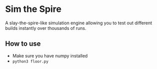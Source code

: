 # Sim the Spire

A slay-the-spire-like simulation engine allowing you to test out different builds instantly over thousands of runs.

## How to use

- Make sure you have numpy installed
- `python3 floor.py`
